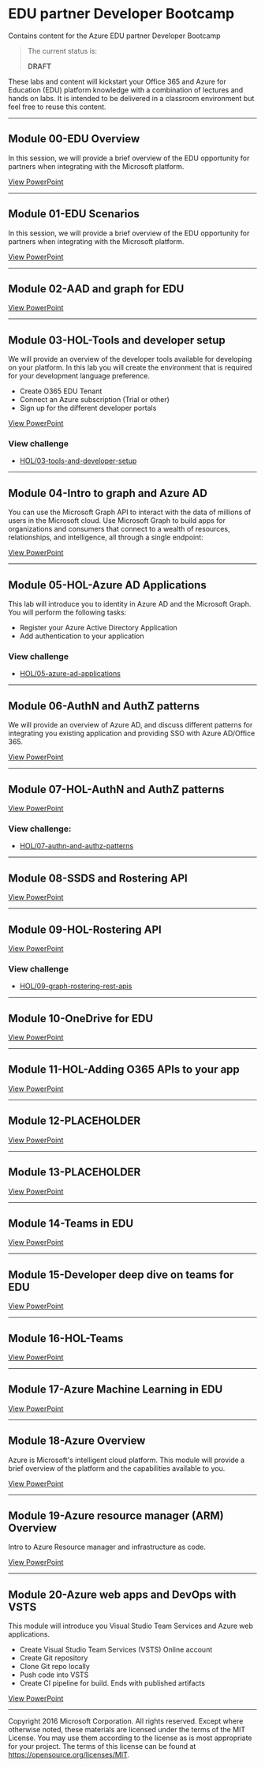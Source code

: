 # EDU partner Developer Bootcamp
Contains content for the Azure EDU partner Developer Bootcamp

> The current status is:
>
>   **DRAFT**
>

These labs and content will kickstart your Office 365 and Azure for Education (EDU) platform knowledge with a combination of lectures and hands on labs. It is intended to be delivered in a classroom environment but feel free to reuse this content.

---

## Module 00-EDU Overview ##
In this session, we will provide a brief overview of the EDU opportunity for partners when integrating with the Microsoft platform.

[View PowerPoint](Presentation/00-EDU%20Overview.pptx?raw=true)

---

## Module 01-EDU Scenarios ##
In this session, we will provide a brief overview of the EDU opportunity for partners when integrating with the Microsoft platform.

[View PowerPoint](Presentation/01-EDU%20Scenarios.pptx?raw=true)

---

## Module 02-AAD and graph for EDU ##

[View PowerPoint](Presentation/02-AAD%20and%20graph%20for%20EDU.pptx?raw=true)

---

## Module 03-HOL-Tools and developer setup ##
We will provide an overview of the developer tools available for developing on your platform. In this lab you will create the environment that is required for your development language preference.

* Create O365 EDU Tenant
* Connect an Azure subscription (Trial or other)
* Sign up for the different developer portals

[View PowerPoint](Presentation/03-HOL-Tools%20and%20developer%20setup.pptx?raw=true)

### View challenge ###
* [HOL/03-tools-and-developer-setup]()

----

##  Module 04-Intro to graph and Azure AD ##
You can use the Microsoft Graph API to interact with the data of millions of users in the Microsoft cloud. Use Microsoft Graph to build apps for organizations and consumers that connect to a wealth of resources, relationships, and intelligence, all through a single endpoint: [](https://graph.microsoft.com)

[View PowerPoint](Presentation/04-Intro%20to%20graph%20and%20Azure%20AD.pptx?raw=true)

---

## Module 05-HOL-Azure AD Applications ##
This lab will introduce you to identity in Azure AD and the Microsoft Graph. You will perform the following tasks:

* Register your Azure Active Directory Application
* Add authentication to your application

### View challenge ###
* [HOL/05-azure-ad-applications]()

---

##  Module 06-AuthN and AuthZ patterns ##
We will provide an overview of Azure AD, and discuss different patterns for integrating you existing application and providing SSO with Azure AD/Office 365.

[View PowerPoint](Presentation/06-AuthN%20and%20AuthZ%20patterns.pptx?raw=true)

---

## Module 07-HOL-AuthN and AuthZ patterns ##

[View PowerPoint](Presentation/07-HOL-AuthN%20and%20AuthZ%20patterns.pptx?raw=true)

### View challenge:
* [HOL/07-authn-and-authz-patterns]()

---

## Module 08-SSDS and Rostering API ##

[View PowerPoint](Presentation/08-SSDS%20and%20Rostering%20API.pptx?raw=true)

---

## Module 09-HOL-Rostering API ##

[View PowerPoint](Presentation/09-HOL-Rostering%20API.pptx?raw=true)

### View challenge ###
* [HOL/09-graph-rostering-rest-apis]()
---

## Module 10-OneDrive for EDU ##

[View PowerPoint](Presentation/10-OneDrive%20for%20EDU.pptx?raw=true)

---

## Module 11-HOL-Adding O365 APIs to your app  ##

[View PowerPoint](Presentation/11-HOL-Adding%20O365%20APIs%20to%20your%20app.pptx?raw=true)

---

## Module 12-PLACEHOLDER ##

[View PowerPoint](Presentation/12-PLACEHOLDER.pptx?raw=true)

---

## Module 13-PLACEHOLDER  ##

[View PowerPoint](Presentation/13-PLACEHOLDER.pptx?raw=true)

---

## Module 14-Teams in EDU ##

[View PowerPoint](Presentation/14-Teams%20in%20EDU.pptx?raw=true)

---

## Module 15-Developer deep dive on teams for EDU ##

[View PowerPoint](Presentation/15-Developer%20deep%20dive%20on%20teams%20for%20EDU.pptx?raw=true)

---

## Module 16-HOL-Teams ##

[View PowerPoint](Presentation/16-HOL-Teams.pptx?raw=true)

---

## Module 17-Azure Machine Learning in EDU ##

[View PowerPoint](Presentation/17-Azure%20Machine%20Learning%20in%20EDU.pptx?raw=true)

---

## Module 18-Azure Overview ##
Azure is Microsoft's intelligent cloud platform. This module will provide a brief overview of the platform and the capabilities available to you.

[View PowerPoint](Presentation/18-Azure%20Overview.pptx?raw=true)

---

## Module 19-Azure resource manager (ARM) Overview ##
Intro to Azure Resource manager and infrastructure as code.

[View PowerPoint](Presentation/19-Azure%20resource%20manager%20(ARM)%20Overview.pptx?raw=true)

---

##  Module 20-Azure web apps and DevOps with VSTS ###
This module will introduce you Visual Studio Team Services and Azure web applications.

* Create Visual Studio Team Services (VSTS) Online account
* Create Git repository
* Clone Git repo locally
* Push code into VSTS
* Create CI pipeline for build. Ends with published artifacts

[View PowerPoint](Presentation/20-Azure%20web%20apps%20and%20DevOps%20with%20VSTS.pptx?raw=true)

----

Copyright 2016 Microsoft Corporation. All rights reserved. Except where otherwise noted, these materials are licensed under the terms of the MIT License. You may use them according to the license as is most appropriate for your project. The terms of this license can be found at https://opensource.org/licenses/MIT.